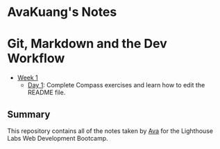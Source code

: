 # AvaKuang's Notes

# Git, Markdown and the Dev Workflow
<!-- # is use to represnt the size of the header
###### This is an H6 header (smallest) -->

* [Week 1](/lighthouse-web-notes/Week_1)
    * [Day 1](/lighthouse-web-notes/Week_1/Day_1/What_Should_I_Do_for_Lunch_Tips.md): Complete Compass exercises and learn how to edit the README file.

          

## Summary 

This repository contains all of the notes taken by [Ava](https://github.com/avacadok) for the Lighthouse Labs Web Development Bootcamp.
